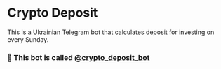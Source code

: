 # Crypto Deposit

This is a Ukrainian Telegram bot that calculates deposit for investing on every Sunday.

### 🤖 This bot is called <a href="https://t.me/crypto_deposit_bot">@crypto_deposit_bot</a>
